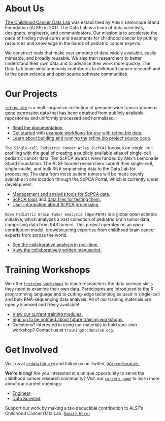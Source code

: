 # About Us 

[The Childhood Cancer Data Lab](https://www.ccdatalab.org/) was established by Alex’s Lemonade Stand Foundation (ALSF) in 2017. 
The Data Lab is a team of data scientists, designers, engineers, and communicators. 
Our mission is to accelerate the pace of finding novel cures and treatments for childhood cancer by putting resources and knowledge in the hands of pediatric cancer experts. 

We construct tools that make vast amounts of data widely available, easily mineable, and broadly reusable. 
We also train researchers to better understand their own data and to advance their work more quickly. 
The Data Lab team simultaneously contributes to childhood cancer research and to the open science and open source software communities.

# Our Projects
[`refine.bio`](https://www.refine.bio/) is a multi-organism collection of genome-wide transcriptome or gene expression data that has been obtained from publicly available repositories and uniformly processed and normalized.
 
* [Read the documentation.](http://docs.refine.bio/en/latest/)
* [Get started](https://alexslemonade.github.io/refinebio-examples/01-getting-started/getting-started.html) with [example workflows for use with refine.bio data.](https://github.com/AlexsLemonade/refinebio-examples)
* [Learn about building and running the refine.bio project source code](https://github.com/AlexsLemonade/refinebio).

`The Single-cell Pediatric Cancer Atlas (ScPCA)` focuses on single-cell profiling with the goal of creating a publicly available atlas of single-cell pediatric cancer data. Ten ScPCA awards were funded by Alex’s Lemonade Stand Foundation. The ALSF funded researchers submit their single-cell, single-nuclei, and bulk RNA sequencing data to the Data Lab for processing. The data from these patient tumors will be made openly available in one location through the ScPCA Portal, which is currently under development. 

* [Management and analysis tools for ScPCA data.](https://github.com/AlexsLemonade/alsf-scpca)
* [ScPCA tools](https://github.com/AlexsLemonade/scpcaTools) and [data files for testing them.](https://github.com/AlexsLemonade/scpcaData)
* [User information about ScPCA processing.](https://github.com/AlexsLemonade/scpca-docs)

`Open Pediatric Brain Tumor Analysis (OpenPBTA)` is a global open science initiative, which analyzes a vast collection of pediatric brain tumor data, comprising data from 943 tumors. This project operates on an open contribution model, crowdsourcing expertise from childhood brain cancer experts from across the world. 

* [See the collaborative analysis in real-time.](https://github.com/AlexsLemonade/OpenPBTA-analysis)
* [View the collaboratively written manuscript.](https://github.com/AlexsLemonade/OpenPBTA-manuscript)

# Training Workshops

We offer [`training workshops`](http://ccdatalab.org/training) to teach researchers the data science skills they need to examine their own data. Participants are introduced to the R programming language and to cutting-edge technologies used in single-cell and bulk RNA-sequencing data analysis. All of our training materials are openly licensed and freely available!

* [View our current training modules.](https://github.com/AlexsLemonade/training-modules) 
* [Sign up to be notified about future training workshops.](https://share.hsforms.com/1y55bYTSKSVKVOejXnM9lIg336z0) 
* Questions? Interested in using our materials to hold your own workshop? Contact us at `training@ccdatalab.org`.

# Get Involved

Visit us at [`ccdatalab.org`](http://ccdatalab.org) and follow us on Twitter, [`@CancerDataLab.`](https://twitter.com/cancerdatalab)

**We're hiring!** Are you interested in a unique opportunity to serve the childhood cancer research community? Visit our [`careers page`](https://www.ccdatalab.org/careers) to learn more about our current openings:

* [Engineer](https://www.ccdatalab.org/engineer)
* [Data Scientist](https://www.ccdatalab.org/data-scientist)

Support our work by making a tax-deductible contribution to ALSF’s Childhood Cancer Data Lab. [`Donate here!`](http://ccdatalab.org/donate)
